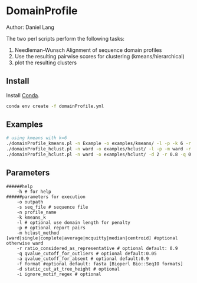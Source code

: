 # DomainProfile
Author: Daniel Lang

The two perl scripts perform the following tasks:

1) Needleman-Wunsch Alignment of sequence domain profiles 
2) Use the resulting pairwise scores for clustering (kmeans/hierarchical)
3) plot the resulting clusters

## Install
Install [Conda](https://docs.conda.io/projects/conda/en/latest/user-guide/install/download.html).
```bash
conda env create -f domainProfile.yml
```


## Examples
```bash
# using kmeans with k=6  
./domainProfile_kmeans.pl -n Example -o examples/kmeans/ -l -p -k 6 -r 0.8 -q 0.05 -a 0.9 -s examples/Example.fasta -f fasta examples/Example.meme_fimo.jalview  examples/Example.PfamScan.jalview
./domainProfile_hclust.pl -n ward -o examples/hclust/ -l -p -m ward -r 0.8 -q 0.05 -a 0.9 -s examples/Example.fasta -f fasta examples/Example.meme_fimo.jalview examples/Example.PfamScan.jalview
./domainProfile_hclust.pl -n ward -o examples/hclust/ -d 2 -r 0.8 -q 0.05 -a 0.9 -l -p -m ward -s examples/Example.fasta -f fasta examples/Example.meme_fimo.jalview examples/Example.PfamScan.jalview
```

## Parameters
```
######help
    -h # for help
######parameters for execution
    -o outpath 
    -s seq_file # sequence file
    -n profile_name 
    -k kmeans_k
    -l # optional use domain length for penalty 
    -p # optional report pairs 
    -m hclust_method [ward|single|complete|average|mcquitty|median|centroid] #optional otherwise ward
    -r ratio_considered_as_representative # optional default: 0.9
    -q qvalue_cutoff_for_outliers # optional default:0.05 
    -a qvalue_cutoff_for_absent # optional default:0.9
    -f format #optional default: fasta [Bioperl Bio::SeqIO formats] 
    -d static_cut_at_tree_height # optional 
    -i ignore_motif_regex # optional 
```
